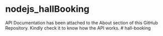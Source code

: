 # nodejs_hallBooking
API Documentation has been attached to the About section of this GitHub Repository. Kindly check it to know how the API works.
#   h a l l - b o o k i n g  
 